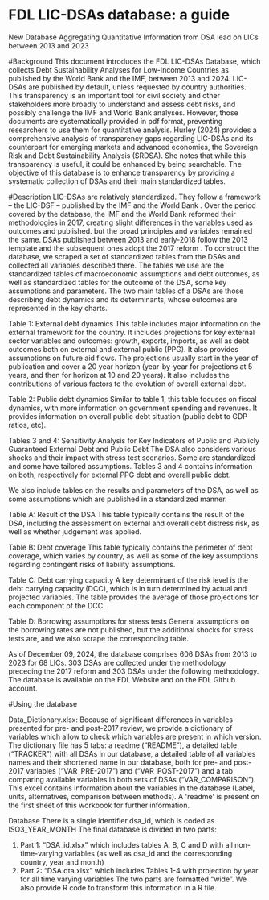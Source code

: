 # FDL LIC-DSAs database: a guide
New Database Aggregating Quantitative Information from DSA lead on LICs between 2013 and 2023

#Background
This document introduces the FDL LIC-DSAs Database, which collects Debt Sustainability Analyses for Low-Income Countries as published by the World Bank and the IMF, between 2013 and 2024.
LIC-DSAs are published by default, unless requested by country authorities. This transparency is an important tool for civil society and other stakeholders more broadly to understand and assess debt risks, and possibly challenge the IMF and World Bank analyses. However, those documents are systematically provided in pdf format, preventing researchers to use them for quantitative analysis. Hurley (2024) provides a comprehensive analysis of transparency gaps regarding LIC-DSAs and its counterpart for emerging markets and advanced economies, the Sovereign Risk and Debt Sustainability Analysis (SRDSA). She notes that while this transparency is useful, it could be enhanced by being searchable. The objective of this database is to enhance transparency by providing a systematic collection of DSAs and their main standardized tables.

#Description
LIC-DSAs are relatively standardized. They follow a framework – the LIC-DSF – published by the IMF and the World Bank . Over the period covered by the database, the IMF and the World Bank reformed their methodologies in 2017, creating slight differences in the variables used as outcomes and published. but the broad principles and variables remained the same. DSAs published between 2013 and early-2018 follow the 2013 template  and the subsequent ones adopt the 2017 reform . 
To construct the database, we scraped a set of standardized tables from the DSAs and collected all variables described there. The tables we use are the standardized tables of macroeconomic assumptions and debt outcomes, as well as standardized tables for the outcome of the DSA, some key assumptions and parameters. The two main tables of a DSAs are those describing debt dynamics and its determinants, whose outcomes are represented in the key charts.

Table 1: External debt dynamics
This table includes major information on the external framework for the country. It includes projections for key external sector variables and outcomes: growth, exports, imports, as well as debt outcomes both on external and external public (PPG). It also provides assumptions on future aid flows. The projections usually start in the year of publication and cover a 20 year horizon (year-by-year for projections at 5 years, and then for horizon at 10 and 20 years).
It also includes the contributions of various factors to the evolution of overall external debt.

Table 2: Public debt dynamics
Similar to table 1, this table focuses on fiscal dynamics, with more information on government spending and revenues. It provides information on overall public debt situation (public debt to GDP ratios, etc).

Tables 3 and 4: Sensitivity Analysis for Key Indicators of Public and Publicly Guaranteed External Debt and Public Debt
The DSA also considers various shocks and their impact with stress test scenarios. Some are standardized and some have tailored assumptions. Tables 3 and 4 contains information on both, respectively for external PPG debt and overall public debt.

We also include tables on the results and parameters of the DSA, as well as some assumptions which are published in a standardized manner.

Table A: Result of the DSA
This table typically contains the result of the DSA, including the assessment on external and overall debt distress risk, as well as whether judgement was applied.

Table B: Debt coverage 
This table typically contains the perimeter of debt coverage, which varies by country, as well as some of the key assumptions regarding contingent risks of liability assumptions. 

Table C: Debt carrying capacity
A key determinant of the risk level is the debt carrying capacity (DCC), which is in turn determined by actual and projected variables. The table provides the average of those projections for each component of the DCC.
 
Table D: Borrowing assumptions for stress tests
General assumptions on the borrowing rates are not published, but the additional shocks for stress tests are, and we also scrape the corresponding table. 
 
As of December 09, 2024, the database comprises 606 DSAs from 2013 to 2023 for 68 LICs. 303 DSAs are collected under the methodology preceding the 2017 reform and 303 DSAs under the following methodology. 
The database is available on the FDL Website and on the FDL Github account.

#Using the database

Data_Dictionary.xlsx:
Because of significant differences in variables presented for pre- and post-2017 review, we provide a dictionary of variables which allow to check which variables are present in which version.
The dictionary file has 5 tabs: a readme (“README”), a detailed table (“TRACKER”) with all DSAs in our database, a detailed table of all variables names and their shortened name in our database, both for pre- and post-2017 variables (“VAR_PRE-2017”) and (“VAR_POST-2017”) and a tab comparing available variables in both sets of DSAs (“VAR_COMPARISON”). 
This excel contains information about the variables in the database (Label, units, alternatives, comparison between methods). A 'readme' is present on the first sheet of this workbook for further information. 

Database
There is a single identifier dsa_id, which is coded as ISO3_YEAR_MONTH
The final database is divided in two parts: 
1)	Part 1: “DSA_id.xlsx” which includes tables A, B, C and D with all non-time-varying variables (as well as dsa_id and the corresponding country, year and month)
2)	Part 2: “DSA.dta.xlsx” which includes Tables 1-4 with projection by year for all time varying variables
The two parts are formatted “wide”.
We also provide R code to transform this information in a R file.

